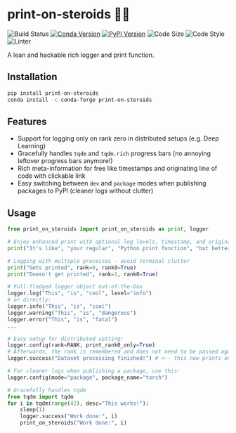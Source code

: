 # print-on-steroids :weight_lifting_man:

![Build Status](https://github.com/konstantinjdobler/print-on-steroids/actions/workflows/test_publish.yml/badge.svg?branch=main) [![Conda Version](https://img.shields.io/conda/vn/conda-forge/print-on-steroids)](https://anaconda.org/conda-forge/print-on-steroids) [![PyPI Version](https://img.shields.io/pypi/v/print-on-steroids.svg)](https://pypi.python.org/pypi/print-on-steroids) ![Code Size](https://img.shields.io/github/languages/code-size/konstantinjdobler/print-on-steroids) ![Code Style](https://img.shields.io/badge/code%20style-black-black) ![Linter](https://img.shields.io/badge/linter-ruff-blue)


A lean and hackable rich logger and print function.

## Installation

```bash
pip install print-on-steroids
conda install -c conda-forge print-on-steroids
```

## Features

- Support for logging only on rank zero in distributed setups (e.g. Deep Learning)
- Gracefully handles `tqdm` and `tqdm.rich` progress bars (no annoying leftover progress bars anymore!)
- Rich meta-information for free like timestamps and originating line of code with clickable link
- Easy switching between `dev` and `package` modes when publishing packages to PyPI (cleaner logs without clutter)

## Usage

```python
from print_on_steroids import print_on_steroids as print, logger

# Enjoy enhanced print with optional log levels, timestamp, and originating line of code
print("It's like", "your regular", "Python print function", "but better", level="success")

# Logging with multiple processes - avoid terminal clutter 
print("Gets printed", rank=0, rank0=True)
print("Doesn't get printed", rank=1, rank0=True)

# Full-fledged logger object out-of-the-box
logger.log("This", "is", "cool", level="info")
# or directly:
logger.info("This", "is", "cool")
logger.warning("This", "is", "dangerous")
logger.error("This", "is", "fatal")
...

# Easy setup for distributed setting:
logger.config(rank=RANK, print_rank0_only=True)
# Afterwards, the rank is remembered and does not need to be passed again
logger.success("Dataset processing finished!") # <-- this now prints only on rank zero

# For cleaner logs when publishing a package, use this:
logger.config(mode="package", package_name="torch")

# Gracefully handles tqdm
from tqdm import tqdm
for i in tqdm(range(42), desc="This works!"):
    sleep(1)
    logger.success("Work done:", i)
    print_on_steroids("Work done:", i)
```
